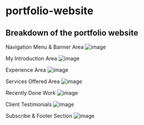 # portfolio-website

<h2>Breakdown of the portfolio website</h2>

Navigation Menu & Banner Area 
![image](https://github.com/doriquinnn/portfolio-website/assets/94002238/f9a70131-25ec-40fe-baf1-637d37f8fd33)

My Introduction Area 
![image](https://github.com/doriquinnn/portfolio-website/assets/94002238/1e741739-ea9c-4dd0-b8e6-6031a6efe974)

Experience Area 
![image](https://github.com/doriquinnn/portfolio-website/assets/94002238/9cacfc8f-c2c6-4e77-80a1-c9f1ec9cb85b)

Services Offered Area
![image](https://github.com/doriquinnn/portfolio-website/assets/94002238/a3b48bd9-b6af-45fd-b0aa-7084ab14993d)

Recently Done Work
![image](https://github.com/doriquinnn/portfolio-website/assets/94002238/79d8f886-cc9f-40e6-af16-bf9b15bb59e6)

Client Testimonials
![image](https://github.com/doriquinnn/portfolio-website/assets/94002238/a85efac2-442d-440a-b5d9-021d92aa425f)

Subscribe & Footer Section
![image](https://github.com/doriquinnn/portfolio-website/assets/94002238/8ec0bc10-2035-4033-92f0-5389712971be)
